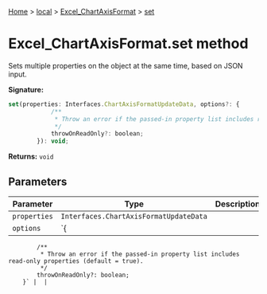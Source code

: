 [Home](./index) &gt; [local](local.md) &gt; [Excel\_ChartAxisFormat](local.excel_chartaxisformat.md) &gt; [set](local.excel_chartaxisformat.set.md)

# Excel\_ChartAxisFormat.set method

Sets multiple properties on the object at the same time, based on JSON input.

**Signature:**
```javascript
set(properties: Interfaces.ChartAxisFormatUpdateData, options?: {
            /**
             * Throw an error if the passed-in property list includes read-only properties (default = true).
             */
            throwOnReadOnly?: boolean;
        }): void;
```
**Returns:** `void`

## Parameters

|  Parameter | Type | Description |
|  --- | --- | --- |
|  `properties` | `Interfaces.ChartAxisFormatUpdateData` |  |
|  `options` | `{
            /**
             * Throw an error if the passed-in property list includes read-only properties (default = true).
             */
            throwOnReadOnly?: boolean;
        }` |  |

